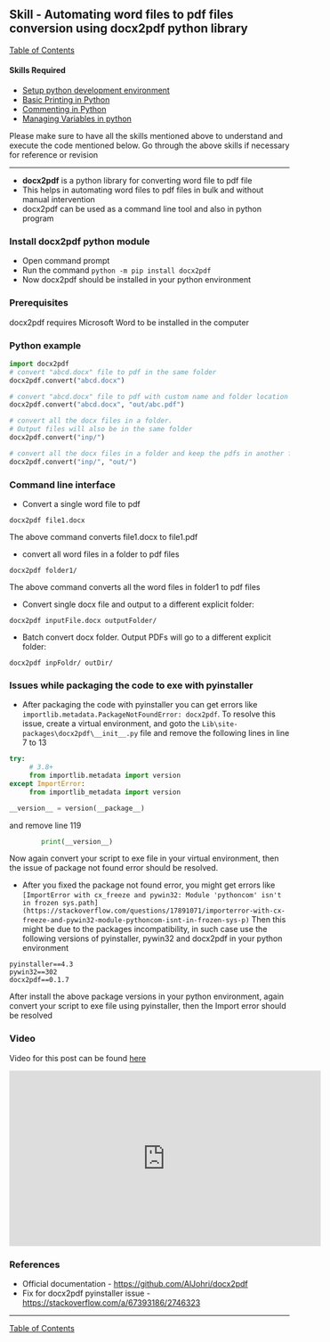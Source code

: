 ## Skill - Automating word files to pdf files conversion using docx2pdf python library

[Table of Contents](https://nagasudhir.blogspot.com/2020/04/taming-python-table-of-contents.html)

#### Skills Required
* [Setup python development environment](https://nagasudhir.blogspot.com/2020/04/setup-python-development-environment_14.html)
* [Basic Printing in Python](https://nagasudhir.blogspot.com/2020/04/basic-printing-in-python.html)
* [Commenting in Python](https://nagasudhir.blogspot.com/2020/04/comments-in-python.html)
* [Managing Variables in python](https://nagasudhir.blogspot.com/2020/04/managing-variables-in-python.html)

Please make sure to have all the skills mentioned above to understand and execute the code mentioned below. Go through the above skills if necessary for reference or revision

<hr/>

* **docx2pdf** is a python library for converting word file to pdf file
* This helps in automating word files to pdf files in bulk and without manual intervention 
* docx2pdf can be used as a command line tool and also in python program

### Install docx2pdf python module
* Open command prompt
* Run the command ```python -m pip install docx2pdf```
* Now docx2pdf should be installed in your python environment

### Prerequisites
docx2pdf requires Microsoft Word to be installed in the computer

### Python example
```python
import docx2pdf
# convert "abcd.docx" file to pdf in the same folder
docx2pdf.convert("abcd.docx")

# convert "abcd.docx" file to pdf with custom name and folder location
docx2pdf.convert("abcd.docx", "out/abc.pdf")

# convert all the docx files in a folder. 
# Output files will also be in the same folder
docx2pdf.convert("inp/")

# convert all the docx files in a folder and keep the pdfs in another folder
docx2pdf.convert("inp/", "out/")
```

### Command line interface
* Convert a single word file to pdf
```batch
docx2pdf file1.docx
```
The above command converts file1.docx to file1.pdf 
* convert all word files in a folder to pdf files
```batch
docx2pdf folder1/
```
The above command converts all the word files in folder1 to pdf files
* Convert single docx file and output to a different explicit folder:
```batch
docx2pdf inputFile.docx outputFolder/
```
* Batch convert docx folder. Output PDFs will go to a different explicit folder:
```batch
docx2pdf inpFoldr/ outDir/
```

### Issues while packaging the code to exe with pyinstaller
* After packaging the code with pyinstaller you can get errors like ```
importlib.metadata.PackageNotFoundError: docx2pdf```. To resolve this issue, create a virtual environment, and goto the ```Lib\site-packages\docx2pdf\__init__.py``` file and remove the following lines in line 7 to 13 
```python
try:
     # 3.8+
     from importlib.metadata import version
except ImportError:
     from importlib_metadata import version

__version__ = version(__package__)
```
and remove line 119
```python
        print(__version__)
```
Now again convert your script to exe file in your virtual environment, then the issue of package not found error should be resolved. 
* After you fixed the package not found error, you might get errors like ```[ImportError with cx_freeze and pywin32: Module 'pythoncom' isn't in frozen sys.path](https://stackoverflow.com/questions/17891071/importerror-with-cx-freeze-and-pywin32-module-pythoncom-isnt-in-frozen-sys-p)```
Then this might be due to the packages incompatibility, in such case use the following versions of pyinstaller, pywin32 and docx2pdf in your python environment
```
pyinstaller==4.3
pywin32==302
docx2pdf==0.1.7
```
After install the above package versions in your python environment, again convert your script to exe file using pyinstaller, then the Import error should be resolved 
### Video
Video for this post can be found [here](https://youtu.be/RxBDJZhQ_D4)

<iframe width="560" height="315" src="https://www.youtube.com/embed/RxBDJZhQ_D4" title="YouTube video player" frameborder="0" allow="accelerometer; autoplay; clipboard-write; encrypted-media; gyroscope; picture-in-picture" allowfullscreen></iframe>

### References
* Official documentation - https://github.com/AlJohri/docx2pdf
* Fix for docx2pdf pyinstaller issue - https://stackoverflow.com/a/67393186/2746323

<hr/>

[Table of Contents](https://nagasudhir.blogspot.com/2020/04/taming-python-table-of-contents.html)




<!--stackedit_data:
eyJoaXN0b3J5IjpbNDc1MDcyNTU5LDE3NDMyMDY4OTksLTExND
g1NTM1NSwtMTE5ODg0NjUxNCwtMTY3NjM2NjE4MywtMTA0MjM3
MTU4NV19
-->